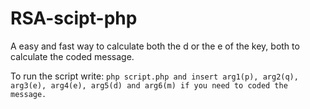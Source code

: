 # RSA-scipt-php

A easy and fast way to calculate both the d or the e of the key, both to calculate the coded message.

To run the script write:
`php script.php and insert arg1(p), arg2(q), arg3(e), arg4(e), arg5(d) and arg6(m) if you need to coded the message.`
